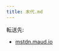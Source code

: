 ```yaml
---
title: 末代.md
---
```

<div>

転送先:

-   [mstdn.maud.io](/Mstdn.maud.io "Mstdn.maud.io")

</div>

<div>

</div>
